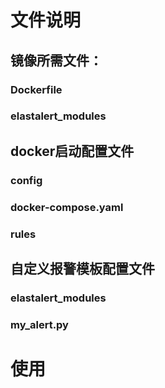 # 文件说明
## 镜像所需文件：
### Dockerfile
### elastalert_modules
## docker启动配置文件
### config
### docker-compose.yaml
### rules
## 自定义报警模板配置文件
### elastalert_modules
### my_alert.py
# 使用
